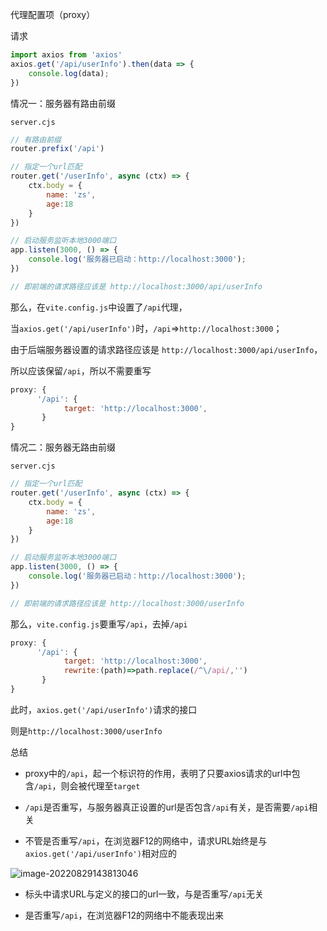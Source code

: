 代理配置项（proxy）

请求

```js
import axios from 'axios'
axios.get('/api/userInfo').then(data => {
    console.log(data);
})
```



情况一：服务器有路由前缀

`server.cjs` 

```js
// 有路由前缀
router.prefix('/api')

// 指定一个url匹配
router.get('/userInfo', async (ctx) => {
    ctx.body = {
        name: 'zs',
        age:18
    }
})

// 启动服务监听本地3000端口
app.listen(3000, () => {
    console.log('服务器已启动：http://localhost:3000');
})

// 即前端的请求路径应该是 http://localhost:3000/api/userInfo
```

那么，在`vite.config.js`中设置了`/api`代理，

当`axios.get('/api/userInfo')`时，`/api`=>`http://localhost:3000`；

由于后端服务器设置的请求路径应该是 `http://localhost:3000/api/userInfo`，

所以应该保留`/api`，所以不需要重写

```js
proxy: {
      '/api': {
        	target: 'http://localhost:3000',
       }
}
```



情况二：服务器无路由前缀

`server.cjs` 

```js
// 指定一个url匹配
router.get('/userInfo', async (ctx) => {
    ctx.body = {
        name: 'zs',
        age:18
    }
})

// 启动服务监听本地3000端口
app.listen(3000, () => {
    console.log('服务器已启动：http://localhost:3000');
})

// 即前端的请求路径应该是 http://localhost:3000/userInfo
```

那么，`vite.config.js`要重写`/api`，去掉`/api`

```js
proxy: {
      '/api': {
        	target: 'http://localhost:3000',
            rewrite:(path)=>path.replace(/^\/api/,'')
       }
}
```

此时，`axios.get('/api/userInfo')`请求的接口

则是`http://localhost:3000/userInfo`



总结

- proxy中的`/api`，起一个标识符的作用，表明了只要axios请求的url中包含`/api`，则会被代理至`target`
- `/api`是否重写，与服务器真正设置的url是否包含`/api`有关，是否需要`/api`相关

- 不管是否重写`/api`，在浏览器F12的网络中，请求URL始终是与`axios.get('/api/userInfo')`相对应的

![image-20220829143813046](C:\Users\Admin\AppData\Roaming\Typora\typora-user-images\image-20220829143813046.png)



- 标头中请求URL与定义的接口的url一致，与是否重写`/api`无关

- 是否重写`/api`，在浏览器F12的网络中不能表现出来